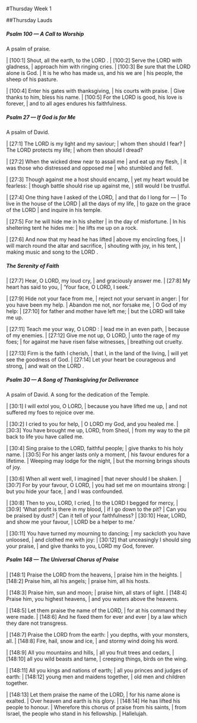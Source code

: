 #Thursday Week 1

##Thursday Lauds


##### Psalm 100 — A Call to Worship #####

A psalm of praise.

|   [100:1] Shout, all the earth, to the LORD .
|     [100:2] Serve the LORD with gladness,
|    approach him with ringing cries.
|   [100:3] Be sure that the LORD alone is God.
|    It is he who has made us, and his we are
|    his people, the sheep of his pasture.

|   [100:4] Enter his gates with thanksgiving,
|    his courts with praise.
|  Give thanks to him, bless his name.
|   [100:5] For the LORD is good, his love is forever,
|    and to all ages endures his faithfulness.

##### Psalm 27 — If God is for Me #####

A psalm of David.

|   [27:1] The LORD is my light and my saviour;
|    whom then should I fear?
|  The LORD protects my life;
|    whom then should I dread?

|   [27:2] When the wicked drew near to assail me
|    and eat up my flesh,
|  it was those who distressed and opposed me
|    who stumbled and fell.

|   [27:3] Though against me a host should encamp,
|    yet my heart would be fearless:
|  though battle should rise up against me,
|    still would I be trustful.

|   [27:4] One thing have I asked of the LORD,
|    and that do I long for —
|  To live in the house of the LORD
|     all the days of my life,
|  to gaze on the grace of the LORD
|     and inquire in his temple.

|   [27:5] For he will hide me in his shelter
|    in the day of misfortune.
|  In his sheltering tent he hides me:
|    he lifts me up on a rock.

|   [27:6] And now that my head he has lifted
|  above my encircling foes,
|  I will march round the altar and sacrifice,
|    shouting with joy, in his tent,
|    making music and song to the LORD .

##### The Serenity of Faith #####

|   [27:7] Hear, O LORD, my loud cry,
|    and graciously answer me.
|   [27:8] My heart has said to you,
|    ‘Your face, O LORD, I seek.’

|   [27:9] Hide not your face from me,
|    reject not your servant in anger:
|    for you have been my help.
|  Abandon me not, nor forsake me,
|    O God of my help:
|   [27:10] for father and mother have left me;
|    but the LORD will take me up.

|   [27:11] Teach me your way, O LORD :
|    lead me in an even path,
|    because of my enemies.
|   [27:12] Give me not up, O LORD,
|    unto the rage of my foes;
|  for against me have risen false witnesses,
|    breathing out cruelty.

|   [27:13] Firm is the faith I cherish,
|    that I, in the land of the living,
|    will yet see the goodness of God.
|   [27:14] Let your heart be courageous and strong,
|    and wait on the LORD .

##### Psalm 30 — A Song of Thanksgiving for Deliverance #####

A psalm of David. A song for the dedication of the Temple.

|   [30:1] I will extol you, O LORD,
|    because you have lifted me up,
|  and not suffered my foes to rejoice over me.

|   [30:2] I cried to you for help,
|    O LORD my God, and you healed me.
|   [30:3] You have brought me up, LORD, from Sheol,
|    from my way to the pit back to life you have called me.

|   [30:4] Sing praise to the LORD, faithful people;
|    give thanks to his holy name.
|   [30:5] For his anger lasts only a moment,
|    his favour endures for a lifetime.
|  Weeping may lodge for the night,
|    but the morning brings shouts of joy.

|   [30:6] When all went well, I imagined
|    that never should I be shaken.
|   [30:7] For by your favour, O LORD,
|    you had set me on mountains strong:
|  but you hide your face,
|    and I was confounded.

|   [30:8] Then to you, LORD, I cried,
|    to the LORD I begged for mercy,
|   [30:9] ‘What profit is there in my blood,
|    if I go down to the pit?
|  Can you be praised by dust?
|    Can it tell of your faithfulness?
|   [30:10] Hear, LORD, and show me your favour,
|    LORD be a helper to me.’

|   [30:11] You have turned my mourning to dancing;
|    my sackcloth you have unloosed,
|    and clothed me with joy:
|   [30:12] that unceasingly I should sing your praise,
|    and give thanks to you, LORD my God, forever.

##### Psalm 148 — The Universal Chorus of Praise #####

|   [148:1] Praise the LORD from the heavens,
|    praise him in the heights.
|   [148:2] Praise him, all his angels;
|    praise him, all his hosts.

|   [148:3] Praise him, sun and moon;
|    praise him, all stars of light.
|   [148:4] Praise him, you highest heavens,
|    and you waters above the heavens.

|   [148:5] Let them praise the name of the LORD,
|    for at his command they were made.
|   [148:6] And he fixed them for ever and ever
|    by a law which they dare not transgress.

|   [148:7] Praise the LORD from the earth:
|    you depths, with your monsters, all.
|   [148:8] Fire, hail, snow and ice,
|    and stormy wind doing his word.

|   [148:9] All you mountains and hills,
|    all you fruit trees and cedars,
|   [148:10] all you wild beasts and tame,
|    creeping things, birds on the wing.

|   [148:11] All you kings and nations of earth;
|    all you princes and judges of earth:
|   [148:12] young men and maidens together,
|    old men and children together.

|   [148:13] Let them praise the name of the LORD,
|    for his name alone is exalted.
|  Over heaven and earth is his glory.
|     [148:14] He has lifted his people to honour.
|  Wherefore this chorus of praise from his saints,
|    from Israel, the people who stand in his fellowship.
|      Hallelujah.

